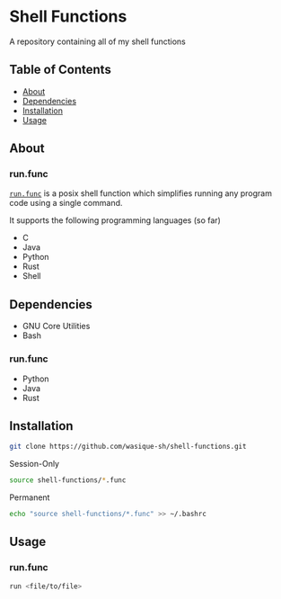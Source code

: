 # Shell Functions
A repository containing all of my shell functions

## Table of Contents
- [About](#about)
- [Dependencies](#dependencies)
- [Installation](#installation)
- [Usage](#usage)

## About
### **run.func**
[`run.func`](https://github.com/wasique-sh/shell-functions/blob/master/run.func) is a posix shell function which simplifies running any program code using a single command.

It supports the following programming languages (so far)
- C
- Java
- Python
- Rust
- Shell

## Dependencies
- GNU Core Utilities
- Bash

### **run.func**
- Python
- Java
- Rust

## Installation
```sh
git clone https://github.com/wasique-sh/shell-functions.git
```
Session-Only
```sh
source shell-functions/*.func
```

Permanent
```sh
echo "source shell-functions/*.func" >> ~/.bashrc
```

## Usage
### **run.func**
```sh
run <file/to/file>
```